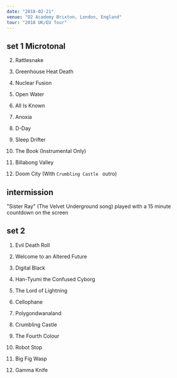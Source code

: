 ```yaml
---
date: "2018-02-21"
venue: "O2 Academy Brixton, London, England"
tour: "2018 UK/EU Tour"
---
```



## set 1 Microtonal

 2. Rattlesnake

 3. Greenhouse Heat Death

 4. Nuclear Fusion

 5. Open Water

 6. All Is Known

 7. Anoxia

 8. D-Day

 9. Sleep Drifter

10. The Book
    (Instrumental Only)

11. Billabong Valley

12. Doom City
    (With `Crumbling Castle ` outro)

## intermission

"Sister Ray" (The Velvet Underground song) played with a 15 minute countdown on the screen

## set 2

 1. Evil Death Roll

 2. Welcome to an Altered Future

 3. Digital Black

 4. Han-Tyumi the Confused Cyborg

 5. The Lord of Lightning

 6. Cellophane

 7. Polygondwanaland

 8. Crumbling Castle

 9. The Fourth Colour

10. Robot Stop

11. Big Fig Wasp

12. Gamma Knife


